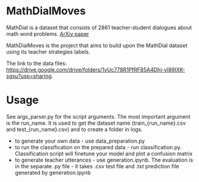 # MathDialMoves

MathDial is a dataset that consists of 2861 teacher-student dialogues about math word problems.
[ArXiv paper](https://arxiv.org/abs/2305.14536)


MathDialMoves is the project that aims to build upon the MathDial dataset using its teacher strategies labels.

The link to the data files: https://drive.google.com/drive/folders/1vUc778R1PfRF85A4Dhj-vI89lXK-sgsu?usp=sharing.


# Usage
See args_parser.py for the script arguments. The most important argument is the run_name. It is used to get the dataset name (train_{run_name}.csv and test_{run_name}.csv) and to create a folder in logs.

- to generate your own data - use data_preparation.py
- to run the classification on the prepared data - run classification.py. Classification script will finetune your model and plot a confusion matrix
- to generate teacher utterances - use generation.ipynb. The evaluation is in the separate .py file - it takes .csv test file and .txt prediction file generated by generation.ipynb

